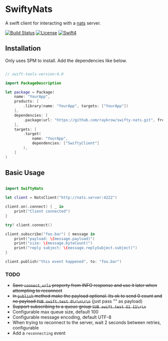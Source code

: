 

# SwiftyNats
A swift client for interacting with a [nats](http://nats.io) server.

[![Build Status](https://travis-ci.org/raykrow/swifty-nats.svg?branch=master)](https://travis-ci.org/raykrow/swifty-nats)
[![License](http://img.shields.io/badge/license-MIT-brightgreen.svg)](https://github.com/raykrow/swifty-nats/blob/master/LICENSE)
[![Swift4](http://img.shields.io/badge/swift-4.1-brightgreen.svg)](https://swift.org)

## Installation
Only uses SPM to install. Add the dependencies like below.

```swift

// swift-tools-version:4.0

import PackageDescription

let package = Package(
    name: "YourApp",
    products: [
        .library(name: "YourApp", targets: ["YourApp"])
    ],
    dependencies: [
        .package(url: "https://github.com/raykrow/swifty-nats.git", from: "1.0.0")
    ],
    targets: [
        .target(
            name: "YourApp",
            dependencies: ["SwiftyClient"]
        ),
    ]
)

```

## Basic Usage
```swift

import SwiftyNats

let client = NatsClient("http://nats.server:4222")

client.on(.connect) { _ in
    print("Client connected")
}

try? client.connect()

client.subscribe("foo.bar") { message in
    print("payload: \(message.payload)")
    print("size: \(message.byteCount)")
    print("reply subject: \(message.replySubject.subject)")
}

client.publish("this event happened", to: "foo.bar")

```

### TODO
- ~~Save `connect_urls` property from INFO response and use it later when attempting to reconnect~~
- ~~In `publish` method make the payload optional. Its ok to send 0 count and no payload `PUB swift.test 0\r\n\r\n`~~ (just pass "" as payload)
- ~~Support subscribing to a queue group `SUB swift.test G1 11\r\n`~~
- Configurable max queue size, default 100
- Configurable message encoding, default UTF-8
- When trying to reconnect to the server, wait 2 seconds between retries, configurable
- Add a `reconnecting` event

